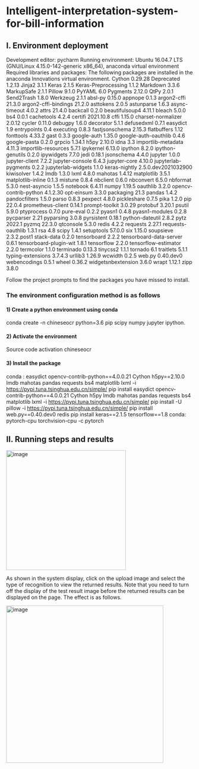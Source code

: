 # Intelligent-interpretation-system-for-bill-information
## I. Environment deployment
Development editor: pycharm
Running environment: Ubuntu 16.04.7 LTS (GNU/Linux 4.15.0-142-generic x86_64), anaconda virtual environment
Required libraries and packages: The following packages are installed in the anaconda Innovations virtual environment.
Cython	0.29.28
Deprecated	1.2.13
Jinja2	3.1.1
Keras	2.1.5
Keras-Preprocessing	1.1.2
Markdown	3.3.6
MarkupSafe	2.1.1
Pillow	9.1.0
PyYAML	6.0
Pygments	2.12.0
QtPy	2.0.1
Send2Trash	1.8.0
Werkzeug	2.1.1
absl-py	0.15.0
appnope	0.1.3
argon2-cffi	21.3.0
argon2-cffi-bindings	21.2.0
asttokens	2.0.5
astunparse	1.6.3
async-timeout	4.0.2
attrs	21.4.0
backcall	0.2.0
beautifulsoup4	4.11.1
bleach	5.0.0
bs4	0.0.1
cachetools	4.2.4
certifi	2021.10.8
cffi	1.15.0
charset-normalizer	2.0.12
cycler	0.11.0
debugpy	1.6.0
decorator	5.1.1
defusedxml	0.7.1
easydict	1.9
entrypoints	0.4
executing	0.8.3
fastjsonschema	2.15.3
flatbuffers	1.12
fonttools	4.33.2
gast	0.3.3
google-auth	1.35.0
google-auth-oauthlib	0.4.6
google-pasta	0.2.0
grpcio	1.34.1
h5py	2.10.0
idna	3.3
importlib-metadata	4.11.3
importlib-resources	5.7.1
ipykernel	6.13.0
ipython	8.2.0
ipython-genutils	0.2.0
ipywidgets	7.7.0
jedi	0.18.1
jsonschema	4.4.0
jupyter	1.0.0
jupyter-client	7.2.2
jupyter-console	6.4.3
jupyter-core	4.10.0
jupyterlab-pygments	0.2.2
jupyterlab-widgets	1.1.0
keras-nightly	2.5.0.dev2021032900
kiwisolver	1.4.2
lmdb	1.3.0
lxml	4.8.0
mahotas	1.4.12
matplotlib	3.5.1
matplotlib-inline	0.1.3
mistune	0.8.4
nbclient	0.6.0
nbconvert	6.5.0
nbformat	5.3.0
nest-asyncio	1.5.5
notebook	6.4.11
numpy	1.19.5
oauthlib	3.2.0
opencv-contrib-python	4.1.2.30
opt-einsum	3.3.0
packaging	21.3
pandas	1.4.2
pandocfilters	1.5.0
parso	0.8.3
pexpect	4.8.0
pickleshare	0.7.5
pika	1.2.0
pip	22.0.4
prometheus-client	0.14.1
prompt-toolkit	3.0.29
protobuf	3.20.1
psutil	5.9.0
ptyprocess	0.7.0
pure-eval	0.2.2
pyasn1	0.4.8
pyasn1-modules	0.2.8
pycparser	2.21
pyparsing	3.0.8
pyrsistent	0.18.1
python-dateutil	2.8.2
pytz	2022.1
pyzmq	22.3.0
qtconsole	5.3.0
redis	4.2.2
requests	2.27.1
requests-oauthlib	1.3.1
rsa	4.8
scipy	1.4.1
setuptools	57.0.0
six	1.15.0
soupsieve	2.3.2.post1
stack-data	0.2.0
tensorboard	2.2.2
tensorboard-data-server	0.6.1
tensorboard-plugin-wit	1.8.1
tensorflow	2.2.0
tensorflow-estimator	2.2.0
termcolor	1.1.0
terminado	0.13.3
tinycss2	1.1.1
tornado	6.1
traitlets	5.1.1
typing-extensions	3.7.4.3
urllib3	1.26.9
wcwidth	0.2.5
web.py	0.40.dev0
webencodings	0.5.1
wheel	0.36.2
widgetsnbextension	3.6.0
wrapt	1.12.1
zipp	3.8.0

Follow the project prompts to find the packages you have missed to install.
### The environment configuration method is as follows
#### 1) Create a python environment using conda
conda create -n chineseocr python=3.6 pip scipy numpy jupyter ipython.
#### 2) Activate the environment
Source code activation chineseocr
#### 3) Install the package
conda : easydict opencv-contrib-python==4.0.0.21 Cython h5py==2.10.0 lmdb mahotas pandas requests bs4 matplotlib lxml -i https://pypi.tuna.tsinghua.edu.cn/simple/
pip install easydict opencv-contrib-python==4.0.0.21 Cython h5py lmdb mahotas pandas requests bs4 matplotlib lxml -i https://pypi.tuna.tsinghua.edu.cn/simple/
pip install -U pillow -i https://pypi.tuna.tsinghua.edu.cn/simple/
pip install web.py==0.40.dev0 redis
pip install keras==2.1.5 tensorflow==1.8
conda: pytorch-cpu torchvision-cpu -c pytorch
## II. Running steps and results

<img width="322" alt="image" src="https://user-images.githubusercontent.com/50789587/221418082-f4f30019-5940-4cf4-978e-32a78a9492ef.png">

As shown in the system display, click on the upload image and select the type of recognition to view the returned results. Note that you need to turn off the display of the test result image before the returned results can be displayed on the page. The effect is as follows.

<img width="423" alt="image" src="https://user-images.githubusercontent.com/50789587/221418116-424523d4-8285-412c-8c4f-4b09740d2495.png">
